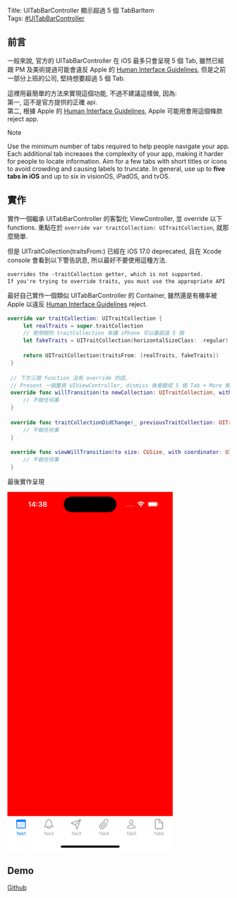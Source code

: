 Title: UITabBarController 顯示超過 5 個 TabBarItem  
Tags: [#UITabBarController](index.md)

## 前言

一般來說, 官方的 UITabBarController 在 iOS 最多只會呈現 5 個 Tab, 雖然已經跟 PM 及美術提過可能會違反 Apple 的 [Human Interface Guidelines], 但是之前一部分上班的公司, 堅持想要超過 5 個 Tab.

這裡用最簡單的方法來實現這個功能, 不過不建議這樣做, 因為:  
第一, 這不是官方提供的正確 api.  
第二, 根據 Apple 的 [Human Interface Guidelines], Apple 可能用會用這個條款 reject app.

> [!NOTE]  
> Use the minimum number of tabs required to help people navigate your app. Each additional tab increases the complexity of your app, making it harder for people to locate information. Aim for a few tabs with short titles or icons to avoid crowding and causing labels to truncate. In general, use up to **five tabs in iOS** and up to six in visionOS, iPadOS, and tvOS.

## 實作

實作一個繼承 UITabBarController 的客製化 ViewController, 並 override 以下 functions. 重點在於 `override var traitCollection: UITraitCollection`, 就那麼簡單.

但是 UITraitCollection(traitsFrom:) 已經在 iOS 17.0 deprecated, 且在 Xcode console 會看到以下警告訊息, 所以最好不要使用這種方法.

```
overrides the -traitCollection getter, which is not supported.
If you're trying to override traits, you must use the appropriate API
```

最好自己實作一個類似 UITabBarController 的 Container, 雖然還是有機率被 Apple 以違反 [Human Interface Guidelines] reject.

```swift
override var traitCollection: UITraitCollection {
     let realTraits = super.traitCollection
     // 使用假的 traitCollection 來讓 iPhone 可以塞超過 5 個
     let fakeTraits = UITraitCollection(horizontalSizeClass: .regular)

     return UITraitCollection(traitsFrom: [realTraits, fakeTraits])
 }

 // 下方三個 function 沒有 override 的話,
 // Present 一個整頁 UIViewController, dismiss 後會變成 5 個 Tab + More 模式
 override func willTransition(to newCollection: UITraitCollection, with coordinator: UIViewControllerTransitionCoordinator) {
     // 不做任何事
 }

 override func traitCollectionDidChange(_ previousTraitCollection: UITraitCollection?) {
     // 不做任何事
 }

 override func viewWillTransition(to size: CGSize, with coordinator: UIViewControllerTransitionCoordinator) {
     // 不做任何事
 }
```

最後實作呈現

<img src="https://raw.githubusercontent.com/shinrenpan/tabarcontroller-more-5-tab/main/images/1.png" alt="image" width="375" height="auto">

## Demo

[Github](https://github.com/shinrenpan/tabarcontroller-more-5-tab)

[Human Interface Guidelines]: https://developer.apple.com/design/human-interface-guidelines/tab-bars
